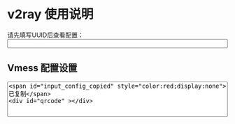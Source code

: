# v2ray 使用说明

请先填写UUID后查看配置：
<input id="input_uuid" style="width: 100%;" onkeyup="updateConfig()" maxlength="36" />


## Vmess 配置设置

<textarea id="input_config" style="width: 100%;resize: none;" rows="5" onclick="config_click()" readonly />
<span id="input_config_copied" style="color:red;display:none">已复制</span>
<div id="qrcode" ></div>



<script src="qrcode.min.js"></script>

<script>
  var url_uuid = location.search.substr(1).trim()
  if(url_uuid.match(/^\w{8}(-\w{4}){3}-\w{12}$/)){
    document.getElementById('input_uuid').value = url_uuid;
  }else if(localStorage){
    document.getElementById('input_uuid').value = localStorage.input_uuid || '';
  }
  
  var qr = new QRCode(document.getElementById("qrcode"), '');

  updateConfig()
  
  function updateConfig() {
    document.getElementById('input_config_copied').style.display = 'none'

    var uuid = document.getElementById('input_uuid').value.trim();
    var codeEle = document.getElementsByTagName('code')[0];
    
    if(!uuid.match(/^\w{8}(-\w{4}){3}-\w{12}$/)) {
      document.getElementById('input_config').value = '请先正确填写 UUID ！！';
      qr.clear()
      return 0;
    }
    
    if(localStorage){
      localStorage.input_uuid = uuid;
    }
    
    var config = {
      host: location.host,
      path: document.cookie.match(/path_ray=([^;]+)/)[1],
      uuid: uuid || '请填写UUID'
    };
    
    var config_query = JSON.stringify({
        v: "2",
        ps: config.host,
        add: config.host,
        port: "443",
        id: config.uuid,
        aid: "0",
        net: "ws",
        type: "none",
        host: config.host,
        path: "/",
        tls: config.path
    });
    var config_URL = 'vmess://' + window.btoa(config_query);
    

    document.getElementById('input_config').value = config_URL;
    qr.makeCode(config_URL)
    
  }
  
  function config_click(){
    document.getElementById('input_config').select()
    document.getElementById('input_config_copied').style.display = 'block'
    document.execCommand("copy")
  }
</script>




